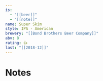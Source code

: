 ```yaml
---
is:
  - "[[beer]]"
  - "[[note]]"
name: Super Skim
style: IPA - American
brewery: "[[Bond Brothers Beer Company]]"
abv: 8
rating: 👍
last: "[[2018-12]]"
---
```

# Notes

